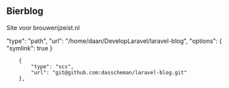 ## Bierblog
Site voor brouwerijzeist.nl


"type": "path",
"url": "/home/daan/DevelopLaravel/laravel-blog",
"options": {
    "symlink": true
}



        {
            "type": "vcs",
            "url": "git@github.com:dasscheman/laravel-blog.git"
        },
